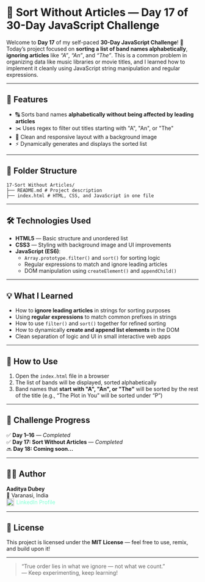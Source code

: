 # 🎸 Sort Without Articles — Day 17 of 30-Day JavaScript Challenge

Welcome to **Day 17** of my self-paced **30-Day JavaScript Challenge**! 🚀  
Today’s project focused on **sorting a list of band names alphabetically**, **ignoring articles** like _“A”_, _“An”_, and _“The”_. This is a common problem in organizing data like music libraries or movie titles, and I learned how to implement it cleanly using JavaScript string manipulation and regular expressions.

---

## 🌟 Features

- 🔠 Sorts band names **alphabetically without being affected by leading articles**
- ✂️ Uses regex to filter out titles starting with "A", "An", or "The"
- 🎨 Clean and responsive layout with a background image
- ⚡ Dynamically generates and displays the sorted list

---

## 📂 Folder Structure
```
17-Sort Without Articles/
├── README.md # Project description
├── index.html # HTML, CSS, and JavaScript in one file
```

---

## 🛠️ Technologies Used

- **HTML5** — Basic structure and unordered list
- **CSS3** — Styling with background image and UI improvements
- **JavaScript (ES6)**:
  - `Array.prototype.filter()` and `sort()` for sorting logic
  - Regular expressions to match and ignore leading articles
  - DOM manipulation using `createElement()` and `appendChild()`

---

## 💡 What I Learned

- How to **ignore leading articles** in strings for sorting purposes
- Using **regular expressions** to match common prefixes in strings
- How to use `filter()` and `sort()` together for refined sorting
- How to dynamically **create and append list elements** in the DOM
- Clean separation of logic and UI in small interactive web apps

---

## 🎯 How to Use

1. Open the `index.html` file in a browser
2. The list of bands will be displayed, sorted alphabetically
3. Band names that **start with "A", "An", or "The"** will be sorted by the rest of the title (e.g., “The Plot in You” will be sorted under “P”)

---

## 📅 Challenge Progress

✅ **Day 1–16** — _Completed_  
✅ **Day 17: Sort Without Articles** — _Completed_  
🔜 **Day 18: Coming soon…**

---

## 🧑‍💻 Author

**Aaditya Dubey**  
📍 Varanasi, India  
<a href="https://linkedin.com/in/aadityadubey" target="_blank" style="display: inline-flex; align-items: center; gap: 6px; text-decoration: none; color: inherit; color: aquamarine;">
  <img src="https://img.icons8.com/?size=100&id=13930&format=png&color=000000" alt="LinkedIn Icon" style="width: 20px; height: 20px;" />
  LinkedIn Profile
</a>

---

## 📜 License

This project is licensed under the **MIT License** — feel free to use, remix, and build upon it!

---

> “True order lies in what we ignore — not what we count.”  
> — Keep experimenting, keep learning!
